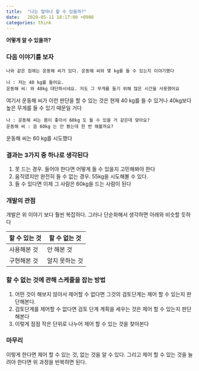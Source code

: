 ```yaml
---
title:  "나는 얼마나 할 수 있을까?"
date:   2020-05-11 18:17:00 +0900
categories: think
---
```


**어떻게 알 수 있을까?**

### 다음 이야기를 보자

```
나와 같은 짐에는 운동해 씨가 있다. 운동해 씨와 몇 kg를 들 수 있는지 이야기했다

나 : 저는 40 kg를 들어요.
운동해 씨: 와 40kg 대단하시네요. 저도 그 무게를 들기 위해 많은 시간을 사용했어요
```

여기서 운동해 씨가 이런 판단을 할 수 있는 것은
현재 40 kg를 들 수 있거나 40kg보다 높은 무게를 들 수 있기 때문일 거다

```
나 : 운동해 씨는 몸이 좋아서 60kg 도 들 수 있을 거 같은데 맞아요?
운동해 씨 : 음 60kg 는 안 봤는데 한 번 해볼까요?
```

운동해 씨는 60 kg를 시도했다

### 결과는 3가지 중 하나로 생각된다
 1. 못 드는 경우. 들어야 한다면 어떻게 들 수 있을지 고민해봐야 한다
 2. 움직였지만 완전히 들 수 없는 경우. 55kg을 시도해볼 수 있다.
 3. 들 수 있다면 이제 그 사람은 60kg을 드는 사람이 된다

### 개발의 관점
개발은 위 이야기 보다 훨씬 복잡하다. 그러나 단순화해서 생각하면 아래와 비슷할 듯하다

할 수 있는 것 | 할 수 없는 것
---|---|
사용해본 것 | 안 해본 것
구현해본 것 | 알지 못하는 것

### 할 수 없는 것에 관해 스케줄을 잡는 방법
1. 어떤 것이 해보지 않아서 제어할 수 없다면 그것의 검토단계는 제어 할 수 있는지 판단해본다.
2. 검토단계를 제어할 수 없다면 검토 단계 계획을 세우는 것은 제어 할 수 있는지 판단해본다
3. 이렇게 점점 작은 단위로 나누어 제어 할 수 있는 것을 찾아본다

###  마무리
이렇게 한다면 제어 할 수 있는 것, 없는 것을 알 수 있다.
그리고 제어 할 수 있는 것을 늘려야 한다면 위 과정을 반복하면 된다.